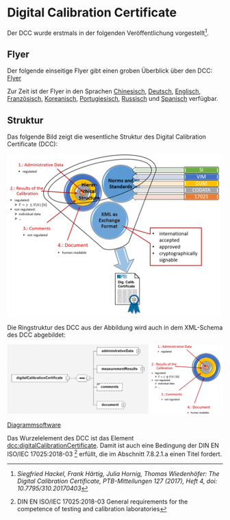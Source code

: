 # Digital Calibration Certificate
Der DCC wurde erstmals in der folgenden Veröffentlichung vorgestellt[^1].

[^1]: *Siegfried Hackel, Frank Härtig, Julia Hornig, Thomas Wiedenhöfer:
The Digital Calibration Certificate, PTB-Mitteilungen 127 (2017), Heft 4,
doi: 10.7795/310.20170403*

## Flyer

Der folgende einseitige Flyer gibt einen groben Überblick über den DCC:
[Flyer](../ressources/DCC_Deutsch.pdf)

Zur Zeit ist der Flyer in den Sprachen
[Chinesisch](../ressources/DCC_Chinesisch.pdf),
[Deutsch](../ressources/DCC_Deutsch.pdf),
[Englisch](../ressources/DCC_English.pdf),
[Französisch](../ressources/DCC_Französisch.pdf),
[Koreanisch](../ressources/DCC_Koreanisch.pdf),
[Portugiesisch](../ressources/DCC_Portugiesisch.pdf),
[Russisch](../ressources/DCC_Russisch.pdf) und
[Spanisch](../ressources/DCC_Spanisch.pdf) verfügbar.


## Struktur

Das folgende Bild zeigt die wesentliche Struktur des Digital Calibration Certificate (DCC):

<img src="../images/Trichter_E.png" alt="Trichter" width="500" />

Die Ringstruktur des DCC aus der Abbildung wird auch in dem XML-Schema des DCC abgebildet:

<img src="../images/root_with_rings.png" alt="root" width="700" /> 

[Diagrammsoftware](XSD_diagramviewer.md)


Das Wurzelelement des DCC ist das Element [dcc:digitalCalibrationCertificate](rootelement.md). 
Damit ist auch eine Bedingung der DIN EN ISO/IEC 17025:2018-03 [^2] erfüllt, 
die im Abschnitt 7.8.2.1.a einen Titel fordert.

[^2]: DIN EN ISO/IEC 17025:2018-03 General requirements for the competence of testing 
and calibration laboratories 
